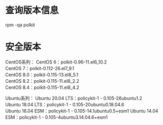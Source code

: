 # 查询版本信息

rpm -qa polkit

# 安全版本

CentOS系列：
CentOS 6：polkit-0.96-11.el6_10.2  
CentOS 7：polkit-0.112-26.el7_9.1  
CentOS 8.0：polkit-0.115-13.el8_5.1  
CentOS 8.2：polkit-0.115-11.el8_2.2  
CentOS 8.4：polkit-0.115-11.el8_4.2  


Ubuntu系列：
Ubuntu 20.04 LTS：policykit-1 - 0.105-26ubuntu1.2  
Ubuntu 18.04 LTS：policykit-1 - 0.105-20ubuntu0.18.04.6  
Ubuntu 16.04 ESM：policykit-1 - 0.105-14.1ubuntu0.5+esm1 
Ubuntu 14.04 ESM：policykit-1 - 0.105-4ubuntu3.14.04.6+esm1  
